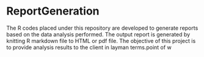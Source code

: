 # ReportGeneration
The R codes placed under this repository are developed  to generate reports based on the data analysis performed. The output report is generated by knitting R markdown file to HTML or pdf file. The objective of this project is to provide analysis results to the client in layman terms.point of w
